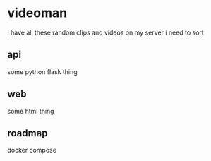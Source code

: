# videoman

i have all these random clips and videos on my server i need to sort

## api

some python flask thing

## web

some html thing

## roadmap

docker compose
